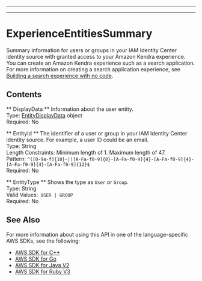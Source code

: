 --------

--------

# ExperienceEntitiesSummary<a name="API_ExperienceEntitiesSummary"></a>

Summary information for users or groups in your IAM Identity Center identity source with granted access to your Amazon Kendra experience\. You can create an Amazon Kendra experience such as a search application\. For more information on creating a search application experience, see [Building a search experience with no code](https://docs.aws.amazon.com/kendra/latest/dg/deploying-search-experience-no-code.html)\.

## Contents<a name="API_ExperienceEntitiesSummary_Contents"></a>

 ** DisplayData **   <a name="Kendra-Type-ExperienceEntitiesSummary-DisplayData"></a>
Information about the user entity\.  
Type: [EntityDisplayData](API_EntityDisplayData.md) object  
Required: No

 ** EntityId **   <a name="Kendra-Type-ExperienceEntitiesSummary-EntityId"></a>
The identifier of a user or group in your IAM Identity Center identity source\. For example, a user ID could be an email\.  
Type: String  
Length Constraints: Minimum length of 1\. Maximum length of 47\.  
Pattern: `^([0-9a-f]{10}-|)[A-Fa-f0-9]{8}-[A-Fa-f0-9]{4}-[A-Fa-f0-9]{4}-[A-Fa-f0-9]{4}-[A-Fa-f0-9]{12}$`   
Required: No

 ** EntityType **   <a name="Kendra-Type-ExperienceEntitiesSummary-EntityType"></a>
Shows the type as `User` or `Group`\.  
Type: String  
Valid Values:` USER | GROUP`   
Required: No

## See Also<a name="API_ExperienceEntitiesSummary_SeeAlso"></a>

For more information about using this API in one of the language\-specific AWS SDKs, see the following:
+  [AWS SDK for C\+\+](https://docs.aws.amazon.com/goto/SdkForCpp/kendra-2019-02-03/ExperienceEntitiesSummary) 
+  [AWS SDK for Go](https://docs.aws.amazon.com/goto/SdkForGoV1/kendra-2019-02-03/ExperienceEntitiesSummary) 
+  [AWS SDK for Java V2](https://docs.aws.amazon.com/goto/SdkForJavaV2/kendra-2019-02-03/ExperienceEntitiesSummary) 
+  [AWS SDK for Ruby V3](https://docs.aws.amazon.com/goto/SdkForRubyV3/kendra-2019-02-03/ExperienceEntitiesSummary) 